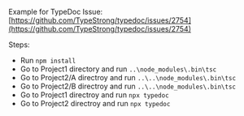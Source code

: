 Example for TypeDoc Issue: [https://github.com/TypeStrong/typedoc/issues/2754](https://github.com/TypeStrong/typedoc/issues/2754)

Steps:
- Run `npm install`
- Go to Project1 directory and run `..\node_modules\.bin\tsc`
- Go to Project2/A directroy and run `..\..\node_modules\.bin\tsc`
- Go to Project2/B directroy and run `..\..\node_modules\.bin\tsc`
- Go to Project1 directroy and run `npx typedoc`
- Go to Project2 directroy and run `npx typedoc`
